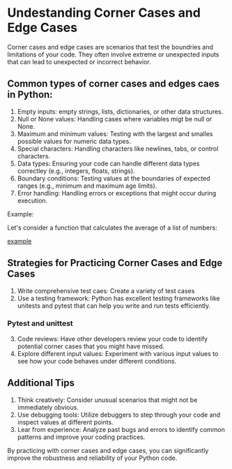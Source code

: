 # Undestanding Corner Cases and Edge Cases

Corner cases and edge cases are scenarios that test the boundries and limitations of your code. They often involve extreme or unexpected inputs that can lead to unexpected or incorrect behavior.

## Common types of corner cases and edges caes in Python:

1. Empty inputs: empty strings, lists, dictionaries, or other data structures.
2. Null or None values: Handling cases where variables migt be null or None.
3. Maximum and minimum values: Testing with the largest and smalles possible values for numeric data types.
4. Special characters: Handling characters like newlines, tabs, or control characters.
5. Data types: Ensuring your code can handle different data types correctley (e.g., integers, floats, strings).
6. Boundary conditions: Testing values at the boundaries of expected ranges (e.g., minimum and maximum age limits).
7. Error handling: Handling errors or exceptions that might occur during execution.

Example:

Let's consider a function that calculates the average of a list of numbers:

[example](example.py)

## Strategies for Practicing Corner Cases and Edge Cases

1. Write comprehensive test caes: Create a variety of test cases
2. Use a testing framework: Python has excellent testing frameworks like unitests and pytest that can help you write and run tests efficiently.

### Pytest and unittest

3. Code reviews: Have other developers review your code to identify potential corner cases that you might have missed.
4. Explore different input values: Experiment with various input values to see how your code behaves under different conditions.

## Additional Tips

1. Think creatively: Consider unusual scenarios that might not be immediately obvious.
2. Use debugging tools: Utilize debuggers to step through your code and inspect values at different points.
3. Lear from experience: Analyze past bugs and errors to identify common patterns and improve your coding practices.

By practicing with corner cases and edge cases, you can significantly improve the robustness and reliability of your Python code.

